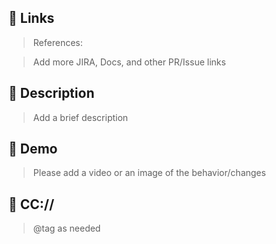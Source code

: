 <!---
Thanks for creating a Pull Request 💖!

Please read the following before submitting:
- PRs that adds new external dependencies might take a while to review.
- Keep your PR as small as possible.
- Limit your PR to one type (feature, refactoring, ci, or bugfix)
-->

## 📝 Links

> References: <Jira ticket urls>

> Add more JIRA, Docs, and other PR/Issue links

## 📝 Description

> Add a brief description

## 🎥 Demo

> Please add a video or an image of the behavior/changes

## 📝 CC://

> @tag as needed
